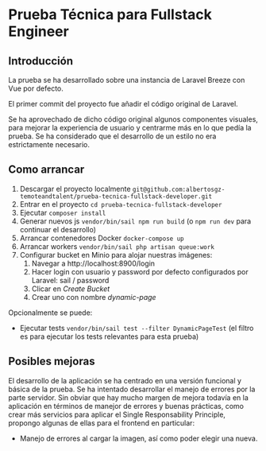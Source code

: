 # Prueba Técnica para Fullstack Engineer

## Introducción

La prueba se ha desarrollado sobre una instancia de Laravel Breeze con Vue por defecto. 

El primer commit del proyecto fue añadir el código original de Laravel.

Se ha aprovechado de dicho código original algunos componentes visuales, para mejorar la experiencia de usuario y centrarme más en lo que pedía la prueba.
Se ha considerado que el desarrollo de un estilo no era estrictamente necesario.


## Como arrancar

1. Descargar el proyecto localmente `git@github.com:albertosgz-temoteandtalent/prueba-tecnica-fullstack-developer.git`
2. Entrar en el proyecto `cd prueba-tecnica-fullstack-developer`
3. Ejecutar `composer install`
4. Generar nuevos js `vendor/bin/sail npm run build` (o `npm run dev` para continuar el desarrollo)
5. Arrancar contenedores Docker `docker-compose up`
6. Arrancar workers `vendor/bin/sail php artisan queue:work`
7. Configurar bucket en Minio para alojar nuestras imágenes:
   1. Navegar a http://localhost:8900/login
   2. Hacer login con usuario y password por defecto configurados por Laravel: sail / password
   3. Clicar en _Create Bucket_
   4. Crear uno con nombre _dynamic-page_

Opcionalmente se puede:
- Ejecutar tests `vendor/bin/sail test --filter DynamicPageTest` (el filtro es para ejecutar los tests relevantes para esta prueba) 


## Posibles mejoras

El desarrollo de la aplicación se ha centrado en una versión funcional y básica de la prueba. 
Se ha intentado desarrollar el manejo de errores por la parte servidor. 
Sin obviar que hay mucho margen de mejora todavía en la aplicación en términos de manejor de errores y buenas prácticas, como crear más servicios para aplicar el Single Responsability Principle,
propongo algunas de ellas para el frontend en particular: 

- Manejo de errores al cargar la imagen, así como poder elegir una nueva.
